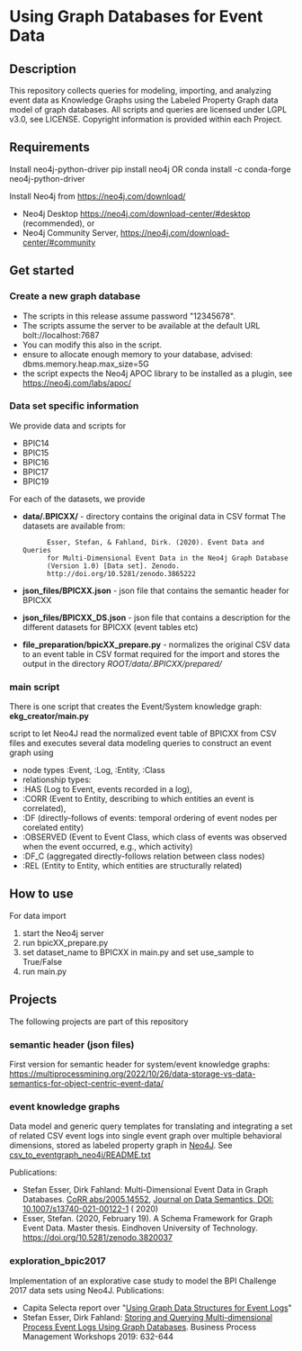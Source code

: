 # Using Graph Databases for Event Data

## Description

This repository collects queries for modeling, importing, and analyzing event data as Knowledge Graphs using the Labeled
Property Graph data model of graph databases. All scripts and queries are licensed under LGPL v3.0, see LICENSE.
Copyright information is provided within each Project.

## Requirements

Install neo4j-python-driver
pip install neo4j
OR
conda install -c conda-forge neo4j-python-driver

Install Neo4j from https://neo4j.com/download/

- Neo4j Desktop https://neo4j.com/download-center/#desktop (recommended), or
- Neo4j Community Server, https://neo4j.com/download-center/#community

## Get started

### Create a new graph database

- The scripts in this release assume password "12345678".
- The scripts assume the server to be available at the default URL bolt://localhost:7687
- You can modify this also in the script.
- ensure to allocate enough memory to your database, advised: dbms.memory.heap.max_size=5G
- the script expects the Neo4j APOC library to be installed as a plugin, see https://neo4j.com/labs/apoc/

### Data set specific information
We provide data and scripts for

- BPIC14
- BPIC15
- BPIC16
- BPIC17
- BPIC19

For each of the datasets, we provide

- **data/.BPICXX/** - directory contains the original data in CSV format
  The datasets are available from:

            Esser, Stefan, & Fahland, Dirk. (2020). Event Data and Queries
            for Multi-Dimensional Event Data in the Neo4j Graph Database
            (Version 1.0) [Data set]. Zenodo. 
            http://doi.org/10.5281/zenodo.3865222
- **json_files/BPICXX.json** - json file that contains the semantic header for BPICXX
- **json_files/BPICXX_DS.json** - json file that contains a description for the different datasets for BPICXX (event
  tables etc)

- **file_preparation/bpicXX_prepare.py** - normalizes the original CSV data to an event table in CSV
  format required for the import and stores the output in the directory _ROOT/data/.BPICXX/prepared/_

### main script
There is one script that creates the Event/System knowledge graph: **ekg_creator/main.py**

script to let Neo4J read the normalized event table of BPICXX from CSV files and executes several data modeling queries to construct
an event graph using 

- node types :Event, :Log, :Entity, :Class
- relationship types:
- :HAS (Log to Event, events recorded in a log),
- :CORR (Event to Entity, describing to which entities
an event is correlated),
- :DF (directly-follows of events: temporal ordering of
event nodes per corelated entity)
- :OBSERVED (Event to Event Class, which class of
events was observed when the event occurred,
e.g., which activity)
- :DF_C (aggregated directly-follows relation between
class nodes)
- :REL (Entity to Entity, which entities are structurally
related)

How to use
----------

For data import

1. start the Neo4j server
2. run bpicXX_prepare.py
3. set dataset_name to BPICXX in main.py and set use_sample to True/False
4. run main.py

## Projects

The following projects are part of this repository


### semantic header (json files)
First version for semantic header for system/event knowledge graphs: https://multiprocessmining.org/2022/10/26/data-storage-vs-data-semantics-for-object-centric-event-data/

### event knowledge graphs

Data model and generic query templates for translating and integrating a set of related CSV event logs into single event
graph over multiple behavioral dimensions, stored as labeled property graph in [Neo4J](https://neo4j.com/).
See [csv_to_eventgraph_neo4j/README.txt](ekg_creator/README.txt)

Publications:

- Stefan Esser, Dirk Fahland: Multi-Dimensional Event Data in Graph
  Databases. [CoRR abs/2005.14552](https://arxiv.org/abs/2005.14552), [Journal on Data Semantics, DOI: 10.1007/s13740-021-00122-1](https://dx.doi.org/10.1007/s13740-021-00122-1) (
  2020)
- Esser, Stefan. (2020, February 19). A Schema Framework for Graph Event Data. Master thesis. Eindhoven University of
  Technology. https://doi.org/10.5281/zenodo.3820037

### exploration_bpic2017

Implementation of an explorative case study to model the BPI Challenge 2017 data sets using Neo4J. Publications:

- Capita Selecta report over "[Using Graph Data Structures for Event Logs](https://doi.org/10.5281/zenodo.3333831)"
- Stefan Esser, Dirk
  Fahland: [Storing and Querying Multi-dimensional Process Event Logs Using Graph Databases](https://doi.org/10.1007/978-3-030-37453-2_51).
  Business Process Management Workshops 2019: 632-644
